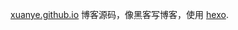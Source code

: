 [xuanye.github.io][1] 博客源码，像黑客写博客，使用 [hexo][2].

  [1]: http://xuanye.github.io/ "假正经哥哥的博客"
  [2]: http://hexo.io/ "基于nodejs的博客生成程序"
